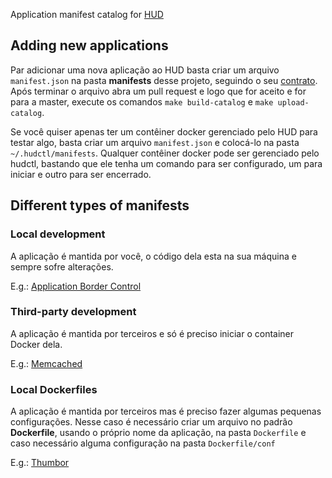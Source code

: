 Application manifest catalog for [HUD](https://github.com/HurbCom/hud)

## Adding new applications

Par adicionar uma nova aplicação ao HUD basta criar um arquivo `manifest.json` na pasta **manifests** desse projeto, seguindo o seu [contrato](https://github.com/HurbCom/hud-manifests/wiki/Manifest-file). Após terminar o arquivo abra um pull request e logo que for aceito e for para a master, execute os comandos `make build-catalog` e `make upload-catalog`.

Se você quiser apenas ter um contêiner docker gerenciado pelo HUD para testar algo, basta criar um arquivo `manifest.json` e colocá-lo na pasta `~/.hudctl/manifests`. Qualquer contêiner docker pode ser gerenciado pelo hudctl, bastando que ele tenha um comando para ser configurado, um para iniciar e outro para ser encerrado.


## Different types of manifests

### Local development

A aplicação é mantida por você, o código dela esta na sua máquina e sempre sofre alterações.

E.g.: [Application Border Control](https://github.com/HurbCom/hud-manifests/blob/master/manifests/manifests/hello-world.yml)

### Third-party development

A aplicação é mantida por terceiros e só é preciso iniciar o container Docker dela.

E.g.: [Memcached](https://github.com/HurbCom/hud-manifests/blob/master/manifests/manifests/memcached.yml)

### Local Dockerfiles

A aplicação é mantida por terceiros mas é preciso fazer algumas pequenas configurações.
Nesse caso é necessário criar um arquivo no padrão **Dockerfile**, usando o próprio nome da aplicação, na pasta `Dockerfile` e caso necessário alguma configuração na pasta `Dockerfile/conf`

E.g.: [Thumbor](https://github.com/HurbCom/hud-manifests/blob/master/manifests/manifests/thumbor.yml)
